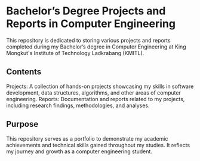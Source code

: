 # Bachelor’s Degree Projects and Reports in Computer Engineering
 This repository is dedicated to storing various projects and reports completed during my Bachelor’s degree in Computer Engineering at King Mongkut's Institute of Technology Ladkrabang (KMITL).
## Contents
Projects: A collection of hands-on projects showcasing my skills in software development, data structures, algorithms, and other areas of computer engineering.
Reports: Documentation and reports related to my projects, including research findings, methodologies, and analyses.
## Purpose
This repository serves as a portfolio to demonstrate my academic achievements and technical skills gained throughout my studies. It reflects my journey and growth as a computer engineering student.